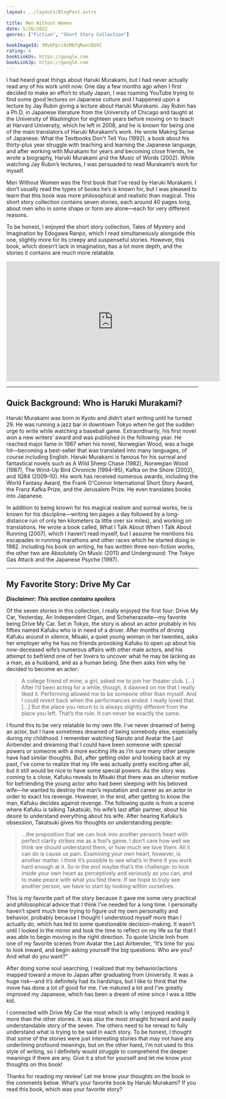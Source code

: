 ```yaml
---
layout: ../layouts/BlogPost.astro

title: Men Without Women
date: 5/26/2022
genres: ["Fiction", "Short Story Collection"]

bookImageId: 3MsbFpci9zMbfqRancQSVC
rating: 4
bookLinkUs: https://google.com
bookLinkJp: https://google.com
---
```


I had heard great things about Haruki Murakami, but I had never actually read any of his work until now. One day a few months ago when I first decided to make an effort to study Japan, I was roaming YouTube trying to find some good lectures on Japanese culture and I happened upon a lecture by Jay Rubin giving a lecture about Haruki Murakami.
Jay Rubin has a Ph.D. in Japanese literature from the University of Chicago and taught at the University of Washington for eighteen years before moving on to teach at Harvard University, which he left in 2008, and he is known for being one of the main translators of Haruki Murakami’s work. He wrote Making Sense of Japanese: What the Textbooks Don't Tell You (1992), a book about his thirty-plus year struggle with teaching and learning the Japanese language, and after working with Murakami for years and becoming close friends, he wrote a biography, Haruki Murakami and the Music of Words (2002). While watching Jay Rubin’s lectures, I was persuaded to read Murakami’s work for myself.

Men Without Women was the first book that I’ve read by Haruki Murakami. I don’t usually read the types of books he’s is known for, but I was pleased to learn that this book was more philosophical and realistic than magical. This short story collection contains seven stories, each around 40 pages long, about men who in some shape or form are alone—each for very different reasons.

To be honest, I enjoyed the short story collection, Tales of Mystery and Imagination by Edogawa Ranpo, which I read simultaneously alongside this one, slightly more for its creepy and suspenseful stories. However, this book, which doesn’t lack in imagination, has a lot more depth, and the stories it contains are much more relatable.

<iframe class="w-full h-auto aspect-video" width="560" height="315" src="https://www.youtube-nocookie.com/embed/3VJPQjyKPMc" title="YouTube video player" frameborder="0" allow="accelerometer; autoplay; clipboard-write; encrypted-media; gyroscope; picture-in-picture" allowfullscreen></iframe>

---

## Quick Background: Who is Haruki Murakami?

Haruki Murakami was born in Kyoto and didn’t start writing until he turned 29. He was running a jazz bar in downtown Tokyo when he got the sudden urge to write while watching a baseball game. Extraordinarily, his first novel won a new writers’ award and was published in the following year. He reached major fame in 1987 when his novel, Norwegian Wood, was a huge hit—becoming a best-seller that was translated into many languages, of course including English.
Haruki Murakami is famous for his surreal and fantastical novels such as A Wild Sheep Chase (1982), Norwegian Wood (1987), The Wind-Up Bird Chronicle (1994–95), Kafka on the Shore (2002), and 1Q84 (2009–10). His work has received numerous awards, including the World Fantasy Award, the Frank O'Connor International Short Story Award, the Franz Kafka Prize, and the Jerusalem Prize. He even translates books into Japanese.

In addition to being known for his magical realism and surreal works, he is known for his discipline—writing ten pages a day followed by a long-distance run of only ten kilometers (a little over six miles), and working on translations. He wrote a book called, What I Talk About When I Talk About Running (2007), which I haven’t read myself, but I assume he mentions his escapades in running marathons and other races which he started doing in 1982. Including his book on writing, he has written three non-fiction works, the other two are Absolutely On Music (2011) and Underground: The Tokyo Gas Attack and the Japanese Psyche (1997).

---

## My Favorite Story: Drive My Car

**_Disclaimer: This section contains spoilers_**

Of the seven stories in this collection, I really enjoyed the first four: Drive My Car, Yesterday, An Independent Organ, and Scheherazade—my favorite being Drive My Car. Set in Tokyo, the story is about an actor probably in his fifties named Kafuku who is in need of a driver. After months of driving Kafuku around in silence, Misaki, a quiet young woman in her twenties, asks her employer why he has no friends provoking Kafuku to open up about his now-deceased wife’s numerous affairs with other male actors, and his attempt to befriend one of her lovers to uncover what he may be lacking as a man, as a husband, and as a human being. She then asks him why he decided to become an actor:

> A college friend of mine, a girl, asked me to join her theater club. [...] After I’d been acting for a while, though, it dawned on me that I really liked it. Performing allowed me to be someone other than myself. And I could revert back when the performances ended. I really loved that. [...] But the place you return to is always slightly different from the place you left. That’s the rule. It can never be exactly the same.

I found this to be very relatable to my own life. I’ve never dreamed of being an actor, but I have sometimes dreamed of being somebody else, especially during my childhood. I remember watching Naruto and Avatar the Last Airbender and dreaming that I could have been someone with special powers or someone with a more exciting life as I’m sure many other people have had similar thoughts. But, after getting older and looking back at my past, I’ve come to realize that my life was actually pretty exciting after all, but it still would be nice to have some special powers.
As the story was coming to a close, Kafuku reveals to Misaki that there was an ulterior motive for befriending the young actor who had been sleeping with his beloved wife—he wanted to destroy the man’s reputation and career as an actor in order to exact his revenge. However, in the end, after getting to know the man, Kafuku decides against revenge. The following quote is from a scene where Kafuku is talking Takatsuki, his wife’s last affair partner, about his desire to understand everything about his wife. After hearing Kafuku’s obsession, Takatsuki gives his thoughts on understanding people:

> ...the proposition that we can look into another person’s heart with perfect clarity strikes me as a fool’s game. I don’t care how well we think we should understand them, or how much we love them. All it can do is cause us pain. Examining your own heart, however, is another matter. I think it’s possible to see what’s in there if you work hard enough at it. So in the end maybe that’s the challenge: to look inside your own heart as perceptively and seriously as you can, and to make peace with what you find there. If we hope to truly see another person, we have to start by looking within ourselves.

This is my favorite part of the story because it gave me some very practical and philosophical advice that I think I’ve needed for a long time. I personally haven’t spent much time trying to figure out my own personality and behavior, probably because I thought I understood myself more than I actually do, which has led to some questionable decision-making. It wasn’t until I looked in the mirror and took the time to reflect on my life so far that I was able to begin moving in the right direction. To quote Uncle Iroh from one of my favorite scenes from Avatar the Last Airbender, “It’s time for you to look inward, and begin asking yourself the big questions: Who are you? And what do you want?”

After doing some soul searching, I realized that my behavior/actions mapped toward a move to Japan after graduating from University. It was a huge risk—and it’s definitely had its hardships, but I like to think that the move has done a lot of good for me. I’ve matured a lot and I’ve greatly improved my Japanese, which has been a dream of mine since I was a little kid.

I connected with Drive My Car the most which is why I enjoyed reading it more than the other stories. It was also the most straight forward and easily understandable story of the seven. The others need to be reread to fully understand what is trying to be said in each story. To be honest, I thought that some of the stories were just interesting stories that may not have any underlining profound meanings, but on the other hand, I’m not used to this style of writing, so I definitely would struggle to comprehend the deeper meanings if there are any. Give it a shot for yourself and let me know your thoughts on this book!

Thanks for reading my review! Let me know your thoughts on the book in the comments below.
What’s your favorite book by Haruki Murakami? If you read this book, which was your favorite story?
